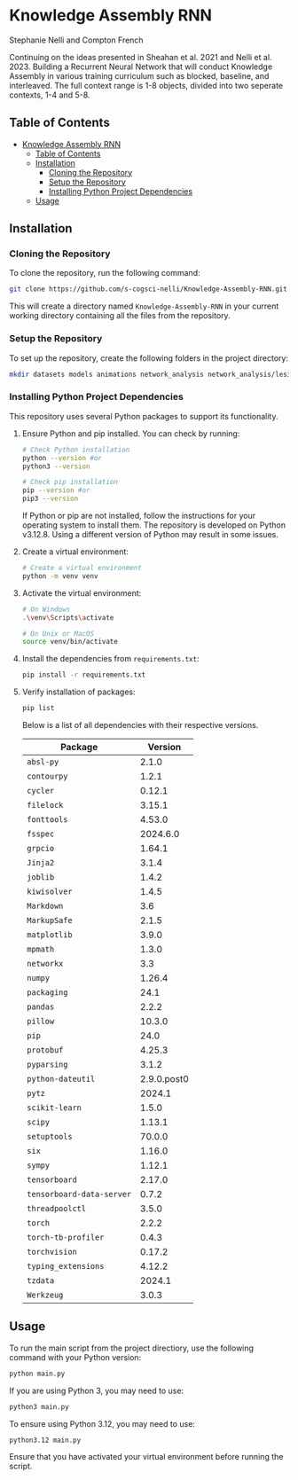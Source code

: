 # Knowledge Assembly RNN

Stephanie Nelli and Compton French

Continuing on the ideas presented in Sheahan et al. 2021 and Nelli et al. 2023. Building a Recurrent Neural Network that will conduct Knowledge Assembly in various training curriculum such as blocked, baseline, and interleaved. The full context range is 1-8 objects, divided into two seperate contexts, 1-4 and 5-8.

## Table of Contents

- [Knowledge Assembly RNN](#knowledge-assembly-rnn)
  - [Table of Contents](#table-of-contents)
  - [Installation](#installation)
    - [Cloning the Repository](#cloning-the-repository)
    - [Setup the Repository](#setup-the-repository)
    - [Installing Python Project Dependencies](#installing-python-project-dependencies)
  - [Usage](#usage)

## Installation

### Cloning the Repository

To clone the repository, run the following command:

```bash
git clone https://github.com/s-cogsci-nelli/Knowledge-Assembly-RNN.git
```

This will create a directory named `Knowledge-Assembly-RNN` in your current working directory containing all the files from the repository.

### Setup the Repository

To set up the repository, create the following folders in the project directory:

```bash
mkdir datasets models animations network_analysis network_analysis/lesion_tests network_analysis/RDMs results results/runs trainingrecords trials
```

### Installing Python Project Dependencies

This repository uses several Python packages to support its functionality. 

1. Ensure Python and pip installed. You can check by running:

    ```bash
    # Check Python installation
    python --version #or
    python3 --version

    # Check pip installation
    pip --version #or
    pip3 --version
    ```

    If Python or pip are not installed, follow the instructions for your operating system to install them. The repository is developed on Python v3.12.8. Using a different version of Python may result in some issues.

2. Create a virtual environment:

    ```bash
    # Create a virtual environment
    python -m venv venv
    ```

3. Activate the virtual environment:

    ```bash
    # On Windows
    .\venv\Scripts\activate

    # On Unix or MacOS
    source venv/bin/activate
    ```

4. Install the dependencies from `requirements.txt`:

    ```bash
    pip install -r requirements.txt
    ```

5. Verify installation of packages:

    ```bash
    pip list
    ```

    Below is a list of all dependencies with their respective versions.

    | Package                   | Version    |
    |---------------------------|------------|
    | `absl-py`                 | 2.1.0      |
    | `contourpy`               | 1.2.1      |
    | `cycler`                  | 0.12.1     |
    | `filelock`                | 3.15.1     |
    | `fonttools`               | 4.53.0     |
    | `fsspec`                  | 2024.6.0   |
    | `grpcio`                  | 1.64.1     |
    | `Jinja2`                  | 3.1.4      |
    | `joblib`                  | 1.4.2      |
    | `kiwisolver`              | 1.4.5      |
    | `Markdown`                | 3.6        |
    | `MarkupSafe`              | 2.1.5      |
    | `matplotlib`              | 3.9.0      |
    | `mpmath`                  | 1.3.0      |
    | `networkx`                | 3.3        |
    | `numpy`                   | 1.26.4     |
    | `packaging`               | 24.1       |
    | `pandas`                  | 2.2.2      |
    | `pillow`                  | 10.3.0     |
    | `pip`                     | 24.0       |
    | `protobuf`                | 4.25.3     |
    | `pyparsing`               | 3.1.2      |
    | `python-dateutil`         | 2.9.0.post0|
    | `pytz`                    | 2024.1     |
    | `scikit-learn`            | 1.5.0      |
    | `scipy`                   | 1.13.1     |
    | `setuptools`              | 70.0.0     |
    | `six`                     | 1.16.0     |
    | `sympy`                   | 1.12.1     |
    | `tensorboard`             | 2.17.0     |
    | `tensorboard-data-server` | 0.7.2      |
    | `threadpoolctl`           | 3.5.0      |
    | `torch`                   | 2.2.2      |
    | `torch-tb-profiler`       | 0.4.3      |
    | `torchvision`             | 0.17.2     |
    | `typing_extensions`       | 4.12.2     |
    | `tzdata`                  | 2024.1     |
    | `Werkzeug`                | 3.0.3      |

## Usage

To run the main script from the project directiory, use the following command with your Python version:

```bash
python main.py
```

If you are using Python 3, you may need to use:

```bash
python3 main.py
```

To ensure using Python 3.12, you may need to use:

```bash
python3.12 main.py
```

Ensure that you have activated your virtual environment before running the script.
